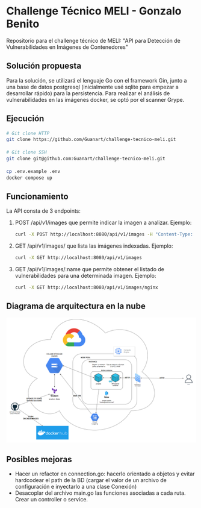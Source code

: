 # Challenge Técnico MELI - Gonzalo Benito
Repositorio para el challenge técnico de MELI: "API para Detección de Vulnerabilidades en Imágenes de Contenedores"

## Solución propuesta
Para la solución, se utilizará el lenguaje Go con el framework Gin, junto a una base de datos postgresql (inicialmente usé sqlite para empezar a desarrollar rápido) para la persistencia. Para realizar el análisis de vulnerabilidades en las imágenes docker, se optó por el scanner Grype.

## Ejecución
```bash
# Git clone HTTP
git clone https://github.com/Guanart/challenge-tecnico-meli.git

# Git clone SSH
git clone git@github.com:Guanart/challenge-tecnico-meli.git

cp .env.example .env
docker compose up
```

## Funcionamiento
La API consta de 3 endpoints: 
1. POST /api/v1/images que permite indicar la imagen a analizar. Ejemplo:
    ```bash
    curl -X POST http://localhost:8080/api/v1/images -H "Content-Type: application/json" -d '{"name": "nginx"}'
    ```
2. GET /api/v1/images/ que lista las imágenes indexadas. Ejemplo:
    ```bash
    curl -X GET http://localhost:8080/api/v1/images
    ```
3. GET /api/v1/images/:name que permite obtener el listado de vulnerabilidades para una determinada imagen. Ejemplo:
    ```bash
    curl -X GET http://localhost:8080/api/v1/images/nginx
    ```

## Diagrama de arquitectura en la nube
![diagrama-de-arquitectura-cloud](diagrama-de-arquitectura-cloud.png)

## Posibles mejoras
- Hacer un refactor en connection.go: hacerlo orientado a objetos y evitar hardcodear el path de la BD (cargar el valor de un archivo de configuración e inyectarlo a una clase Conexión)
- Desacoplar del archivo main.go las funciones asociadas a cada ruta. Crear un controller o service.